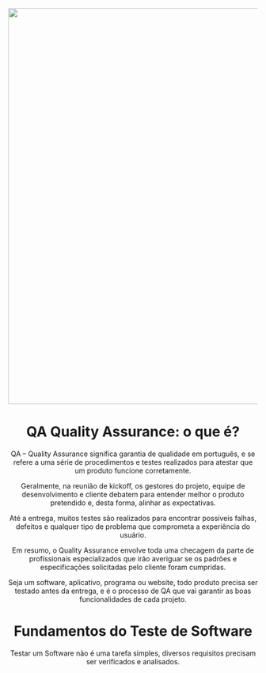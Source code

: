 <div align="center">
<img src="https://user-images.githubusercontent.com/104467309/197521037-26b20ec7-f942-41fe-83ca-dac366c30007.jpg" width="800">

##

# QA Quality Assurance: o que é?   

QA – Quality Assurance significa garantia de qualidade em português, e se refere a uma série de procedimentos e testes realizados para atestar que um produto funcione corretamente. 

Geralmente, na reunião de kickoff, os gestores do projeto, equipe de desenvolvimento e cliente debatem para entender melhor o produto pretendido e, desta forma, alinhar as expectativas.

Até a entrega, muitos testes são realizados para encontrar possíveis falhas, defeitos e qualquer tipo de problema que comprometa a experiência do usuário. 

Em resumo, o Quality Assurance envolve toda uma checagem da parte de profissionais especializados que irão averiguar se os padrões e especificações solicitadas pelo cliente foram cumpridas.  

Seja um software, aplicativo, programa ou website, todo produto precisa ser testado antes da entrega, e é o processo de QA que vai garantir as boas funcionalidades de cada projeto.    


##
# Fundamentos do Teste de Software

Testar um Software não é uma tarefa simples, diversos requisitos precisam ser verificados e analisados.

